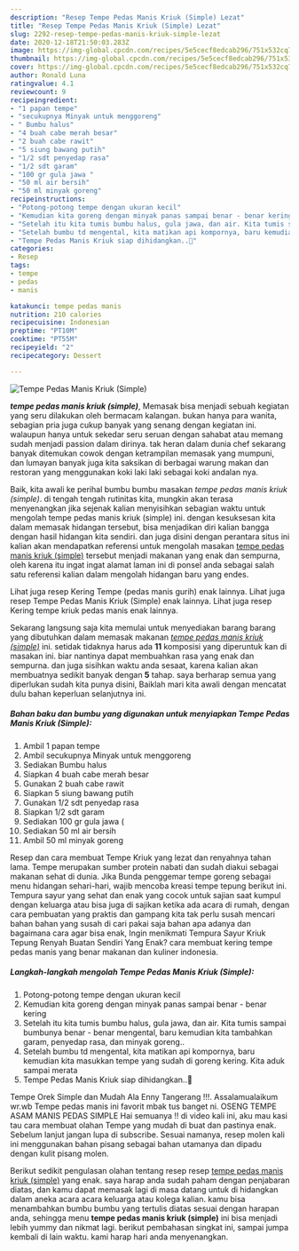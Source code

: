 ```yaml
---
description: "Resep Tempe Pedas Manis Kriuk (Simple) Lezat"
title: "Resep Tempe Pedas Manis Kriuk (Simple) Lezat"
slug: 2292-resep-tempe-pedas-manis-kriuk-simple-lezat
date: 2020-12-18T21:50:03.283Z
image: https://img-global.cpcdn.com/recipes/5e5cecf8edcab296/751x532cq70/tempe-pedas-manis-kriuk-simple-foto-resep-utama.jpg
thumbnail: https://img-global.cpcdn.com/recipes/5e5cecf8edcab296/751x532cq70/tempe-pedas-manis-kriuk-simple-foto-resep-utama.jpg
cover: https://img-global.cpcdn.com/recipes/5e5cecf8edcab296/751x532cq70/tempe-pedas-manis-kriuk-simple-foto-resep-utama.jpg
author: Ronald Luna
ratingvalue: 4.1
reviewcount: 9
recipeingredient:
- "1 papan tempe"
- "secukupnya Minyak untuk menggoreng"
- " Bumbu halus"
- "4 buah cabe merah besar"
- "2 buah cabe rawit"
- "5 siung bawang putih"
- "1/2 sdt penyedap rasa"
- "1/2 sdt garam"
- "100 gr gula jawa "
- "50 ml air bersih"
- "50 ml minyak goreng"
recipeinstructions:
- "Potong-potong tempe dengan ukuran kecil"
- "Kemudian kita goreng dengan minyak panas sampai benar - benar kering"
- "Setelah itu kita tumis bumbu halus, gula jawa, dan air. Kita tumis sampai bumbunya benar - benar mengental, baru kemudian kita tambahkan garam, penyedap rasa, dan minyak goreng.."
- "Setelah bumbu td mengental, kita matikan api kompornya, baru kemudian kita masukkan tempe yang sudah di goreng kering. Kita aduk sampai merata"
- "Tempe Pedas Manis Kriuk siap dihidangkan..🙏"
categories:
- Resep
tags:
- tempe
- pedas
- manis

katakunci: tempe pedas manis 
nutrition: 210 calories
recipecuisine: Indonesian
preptime: "PT10M"
cooktime: "PT55M"
recipeyield: "2"
recipecategory: Dessert

---
```



![Tempe Pedas Manis Kriuk (Simple)](https://img-global.cpcdn.com/recipes/5e5cecf8edcab296/751x532cq70/tempe-pedas-manis-kriuk-simple-foto-resep-utama.jpg)

<b><i>tempe pedas manis kriuk (simple)</i></b>, Memasak bisa menjadi sebuah kegiatan yang seru dilakukan oleh bermacam kalangan. bukan hanya para wanita, sebagian pria juga cukup banyak yang senang dengan kegiatan ini. walaupun hanya untuk sekedar seru seruan dengan sahabat atau memang sudah menjadi passion dalam dirinya. tak heran dalam dunia chef sekarang banyak ditemukan cowok dengan ketrampilan memasak yang mumpuni, dan lumayan banyak juga kita saksikan di berbagai warung makan dan restoran yang menggunakan koki laki laki sebagai koki andalan nya.

Baik, kita awali ke perihal bumbu bumbu masakan <i>tempe pedas manis kriuk (simple)</i>. di tengah tengah rutinitas kita, mungkin akan terasa menyenangkan jika sejenak kalian menyisihkan sebagian waktu untuk mengolah tempe pedas manis kriuk (simple) ini. dengan kesuksesan kita dalam memasak hidangan tersebut, bisa menjadikan diri kalian bangga dengan hasil hidangan kita sendiri. dan juga disini dengan perantara situs ini kalian akan mendapatkan referensi untuk mengolah masakan <u>tempe pedas manis kriuk (simple)</u> tersebut menjadi makanan yang enak dan sempurna, oleh karena itu ingat ingat alamat laman ini di ponsel anda sebagai salah satu referensi kalian dalam mengolah hidangan baru yang endes.

Lihat juga resep Kering Tempe (pedas manis gurih) enak lainnya. Lihat juga resep Tempe Pedas Manis Kriuk (Simple) enak lainnya. Lihat juga resep Kering tempe kriuk pedas manis enak lainnya.


Sekarang langsung saja kita memulai untuk menyediakan barang barang yang dibutuhkan dalam memasak makanan <u><i>tempe pedas manis kriuk (simple)</i></u> ini. setidak tidaknya harus ada <b>11</b> komposisi yang diperuntuk kan di masakan ini. biar nantinya dapat membuahkan rasa yang enak dan sempurna. dan juga sisihkan waktu anda sesaat, karena kalian akan membuatnya sedikit banyak dengan <b>5</b> tahap. saya berharap semua yang diperlukan sudah kita punya disini, Baiklah mari kita awali dengan mencatat dulu bahan keperluan selanjutnya ini.

<!--inarticleads1-->

##### Bahan baku dan bumbu yang digunakan untuk menyiapkan Tempe Pedas Manis Kriuk (Simple):

1. Ambil 1 papan tempe
1. Ambil secukupnya Minyak untuk menggoreng
1. Sediakan  Bumbu halus
1. Siapkan 4 buah cabe merah besar
1. Gunakan 2 buah cabe rawit
1. Siapkan 5 siung bawang putih
1. Gunakan 1/2 sdt penyedap rasa
1. Siapkan 1/2 sdt garam
1. Sediakan 100 gr gula jawa (
1. Sediakan 50 ml air bersih
1. Ambil 50 ml minyak goreng


Resep dan cara membuat Tempe Kriuk yang lezat dan renyahnya tahan lama. Tempe merupakan sumber protein nabati dan sudah diakui sebagai makanan sehat di dunia. Jika Bunda penggemar tempe goreng sebagai menu hidangan sehari-hari, wajib mencoba kreasi tempe tepung berikut ini. Tempura sayur yang sehat dan enak yang cocok untuk sajian saat kumpul dengan keluarga atau bisa juga di sajikan ketika ada acara di rumah, dengan cara pembuatan yang praktis dan gampang kita tak perlu susah mencari bahan bahan yang susah di cari pakai saja bahan apa adanya dan bagaimana cara agar bisa enak, Ingin menikmati Tempura Sayur Kriuk Tepung Renyah Buatan Sendiri Yang Enak? cara membuat kering tempe pedas manis yang benar makanan dan kuliner indonesia. 

<!--inarticleads2-->

##### Langkah-langkah mengolah Tempe Pedas Manis Kriuk (Simple):

1. Potong-potong tempe dengan ukuran kecil
1. Kemudian kita goreng dengan minyak panas sampai benar - benar kering
1. Setelah itu kita tumis bumbu halus, gula jawa, dan air. Kita tumis sampai bumbunya benar - benar mengental, baru kemudian kita tambahkan garam, penyedap rasa, dan minyak goreng..
1. Setelah bumbu td mengental, kita matikan api kompornya, baru kemudian kita masukkan tempe yang sudah di goreng kering. Kita aduk sampai merata
1. Tempe Pedas Manis Kriuk siap dihidangkan..🙏


Tempe Orek Simple dan Mudah Ala Enny Tangerang !!!. Assalamualaikum wr.wb Tempe pedas manis ini favorit mbak tus banget ni. OSENG TEMPE ASAM MANIS PEDAS SIMPLE Hai semuanya !! di video kali ini, aku mau kasi tau cara membuat olahan Tempe yang mudah di buat dan pastinya enak. Sebelum lanjut jangan lupa di subscribe. Sesuai namanya, resep molen kali ini menggunakan bahan pisang sebagai bahan utamanya dan dipadu dengan kulit pisang molen. 

Berikut sedikit pengulasan olahan tentang resep resep <u>tempe pedas manis kriuk (simple)</u> yang enak. saya harap anda sudah paham dengan penjabaran diatas, dan kamu dapat memasak lagi di masa datang untuk di hidangkan dalam aneka acara acara keluarga atau kolega kalian. kamu bisa menambahkan bumbu bumbu yang tertulis diatas sesuai dengan harapan anda, sehingga menu <b>tempe pedas manis kriuk (simple)</b> ini bisa menjadi lebih yummy dan nikmat lagi. berikut pembahasan singkat ini, sampai jumpa kembali di lain waktu. kami harap hari anda menyenangkan.
